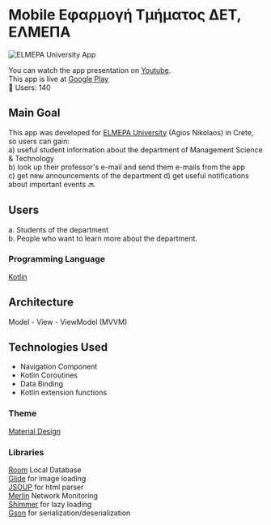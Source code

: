 # Mobile Εφαρμογή Τμήματος ΔΕΤ, ΕΛΜΕΠΑ

![ELMEPA University App](https://user-images.githubusercontent.com/64270931/98338632-227cbe00-2013-11eb-8283-9ff5ade07f5c.png)

You can watch the app presentation on [Youtube](https://youtu.be/FQGB7BWJGSI). <br/>
This app is live at [Google Play](https://play.google.com/store/apps/details?id=com.stathis.elmepaunivapp) <br/>
🧍 Users: 140

## Main Goal

This app was developed for [ELMEPA University](https://mst.hmu.gr/) (Agios Nikolaos) in Crete, so users can gain:<br/>
a) useful student information about the department of Management Science & Technology <br/>
b) look up their professor's e-mail and send them e-mails from the app <br/>
c) get new announcements of the department
d) get useful notifications about important events 🔜

## Users

a. Students of the department <br/>
b. People who want to learn more about the department.

### Programming Language 

[Kotlin](https://kotlinlang.org/)

## Architecture
Model - View - ViewModel (MVVM)

## Technologies Used
- Navigation Component <br/>
- Kotlin Coroutines <br/>
- Data Binding <br/>
- Kotlin extension functions

### Theme 

[Material Design](https://material.io/)

### Libraries

[Room](https://developer.android.com/topic/libraries/architecture/room) Local Database <br/>
[Glide](https://github.com/bumptech/glide) for image loading<br/>
[JSOUP](https://jsoup.org/) for html parser<br/>
[Merlin](https://github.com/novoda/merlin) Network Monitoring <br/>
[Shimmer](https://github.com/facebook/shimmer-android) for lazy loading <br/>
[Gson](https://github.com/google/gson) for serialization/deserialization

